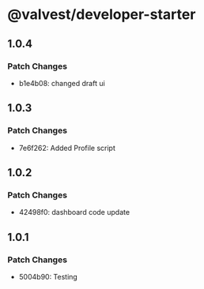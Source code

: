 # @valvest/developer-starter

## 1.0.4

### Patch Changes

- b1e4b08: changed draft ui

## 1.0.3

### Patch Changes

- 7e6f262: Added Profile script

## 1.0.2

### Patch Changes

- 42498f0: dashboard code update

## 1.0.1

### Patch Changes

- 5004b90: Testing
